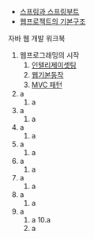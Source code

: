 - [스프링과 스프링부트](https://github.com/Malvin222/study/blob/b6803fcb139cf0768c53853664705e3fd9ac44eb/web-dev/SpringAndSpringboot.txt)
- [웹프로젝트의 기본구조](https://github.com/Malvin222/study/blob/b6803fcb139cf0768c53853664705e3fd9ac44eb/web-dev/%EC%9B%B9%ED%94%84%EB%A1%9C%EC%A0%9D%ED%8A%B8%EC%9D%98%20%EA%B8%B0%EB%B3%B8%EA%B5%AC%EC%A1%B0)

자바 웹 개발 워크북
1. 웹프로그래밍의 시작
    1. [인텔리제이셋팅](https://github.com/Malvin222/study/blob/b6803fcb139cf0768c53853664705e3fd9ac44eb/web-dev/setting.txt)
    2. [웹기본동작](https://github.com/Malvin222/study/blob/b6803fcb139cf0768c53853664705e3fd9ac44eb/web-dev/%EC%9B%B9%20%EA%B8%B0%EB%B3%B8%20%EB%8F%99%EC%9E%91)
    3. [MVC 패턴](https://github.com/Malvin222/study/blob/b6803fcb139cf0768c53853664705e3fd9ac44eb/web-dev/WEB-MVC/WebMVC)
2. a
   1. a 
3. a
   1. a
4. a
   1. a
5. a
   1. a
6. a
   1. a
7. a
    1. a
8. a
    1. a
9. a
    1. a
10.a
   1. a
